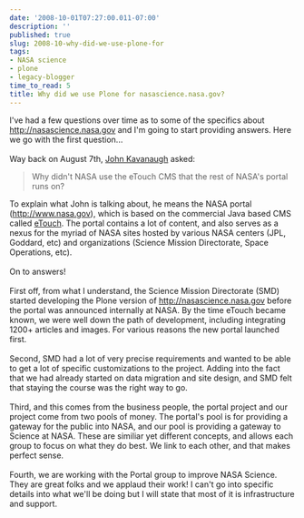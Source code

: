 ```yaml
---
date: '2008-10-01T07:27:00.011-07:00'
description: ''
published: true
slug: 2008-10-why-did-we-use-plone-for
tags:
- NASA science
- plone
- legacy-blogger
time_to_read: 5
title: Why did we use Plone for nasascience.nasa.gov?
---
```


I've had a few questions over time as to some of the specifics about <a href="http://nasascience.nasa.gov/">http://nasascience.nasa.gov</a> and I'm going to start providing answers.  Here we go with the first question...<br /><br />Way back on August 7th, <a href="http://www.blogger.com/profile/03930288861142456805">John Kavanaugh</a> asked:<br /><blockquote>Why didn't NASA use the eTouch CMS that the rest of NASA's portal runs on?</blockquote>To explain what John is talking about, he means the NASA portal (<a href="http://www.nasa.gov/">http://www.nasa.gov</a>), which is based on the commercial Java based CMS called <a href="http://www.etouch.net/home/">eTouch</a>.  The portal contains a lot of content, and also serves as a nexus for the myriad of NASA sites hosted by various NASA centers (JPL, Goddard, etc) and organizations (Science Mission Directorate, Space Operations, etc).<br /><br />On to answers!<br /><br />First off, from what I understand, the Science Mission Directorate (SMD) started developing the Plone version of <a href="http://nasascience.nasa.gov/">http://nasascience.nasa.gov</a> before the portal was announced internally at NASA. By the time eTouch became known, we were well down the path of development, including integrating 1200+ articles and images.  For various reasons the new portal launched first.<br /><br />Second, SMD had a lot of very precise requirements and wanted to be able to get a lot of specific customizations to the project.  Adding into the fact that we had already started on data migration and site design, and SMD felt that staying the course was the right way to go.<br /><br />Third, and this comes from the business people, the portal project and our project come from two pools of money.  The portal's pool is for providing a gateway for the public into NASA, and our pool is providing a gateway to Science at NASA.  These are similiar yet different concepts, and allows each group to focus on what they do best.  We link to each other, and that makes perfect sense.<br /><br />Fourth, we are working with the Portal group to improve NASA Science.  They are great folks and we applaud their work!  I can't go into specific details into what we'll be doing but I will state that most of it is infrastructure and support.